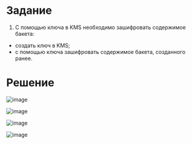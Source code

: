 # Задание
1. С помощью ключа в KMS необходимо зашифровать содержимое бакета:

 - создать ключ в KMS;
 - с помощью ключа зашифровать содержимое бакета, созданного ранее.

# Решение

![image](https://github.com/Kul-RB/clopro/assets/53901269/ee72c4f4-0499-4f1f-946d-370e84a33265)

![image](https://github.com/Kul-RB/clopro/assets/53901269/81402812-4e88-4730-87f0-52a29647cdd7)

![image](https://github.com/Kul-RB/clopro/assets/53901269/e45a8a32-5375-4425-9beb-86e93bebcaac)

![image](https://github.com/Kul-RB/clopro/assets/53901269/0d235dda-f2e3-4f9c-b99d-456a5aefb4fd)




